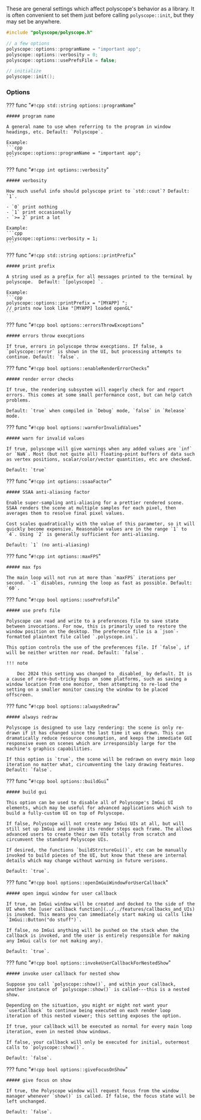 These are general settings which affect polyscope's behavior as a library. It is often convenient to set them just before calling `polyscope::init`, but they may set be anywhere.

```cpp
#include "polyscope/polyscope.h"

// a few options
polyscope::options::programName = "important app";
polyscope::options::verbosity = 0;
polyscope::options::usePrefsFile = false;

// initialize
polyscope::init();
```

### Options

??? func "`#!cpp std::string options::programName`"

    ##### program name 
   
    A general name to use when referring to the program in window headings, etc. Default: `Polyscope`.

    Example:
    ```cpp
    polyscope::options::programName = "important app";
    ```


??? func "`#!cpp int options::verbosity`"

    ##### verbosity
   
    How much useful info should polyscope print to `std::cout`? Default: `1`.

    - `0` print nothing
    - `1` print occasionally
    - `>= 2` print a lot

    Example:
    ```cpp
    polyscope::options::verbosity = 1;
    ```

??? func "`#!cpp std::string options::printPrefix`"
    
    ##### print prefix
    
    A string used as a prefix for all messages printed to the terminal by polyscope.  Default: `[polyscope] `.

    Example:
    ```cpp
    polyscope::options::printPrefix = "[MYAPP] ";
    // prints now look like "[MYAPP] loaded openGL"
    ```

??? func "`#!cpp bool options::errorsThrowExceptions`"
    
    ##### errors throw execptions
   
    If true, errors in polyscope throw execptions. If false, a `polyscope::error` is shown in the UI, but processing attempts to continue. Default: `false`.


??? func "`#!cpp bool options::enableRenderErrorChecks`"
    
    ##### render error checks

    If true, the rendering subsystem will eagerly check for and report errors. This comes at some small performance cost, but can help catch problems.

    Default: `true` when compiled in `Debug` mode, `false` in `Release` mode.

??? func "`#!cpp bool options::warnForInvalidValues`"
    
    ##### warn for invalid values

    If true, polyscope will give warnings when any added values are `inf` or `NaN`. Most (but not quite all) floating-point buffers of data such as vertex positions, scalar/color/vector quantities, etc are checked.

    Default: `true` 
    

??? func "`#!cpp int options::ssaaFactor`"
    
    ##### SSAA anti-aliasing factor

    Enable super-sampling anti-aliasing for a prettier rendered scene. SSAA renders the scene at multiple samples for each pixel, then averages them to resolve final pixel values. 

    Cost scales quadratically with the value of this parameter, so it will quickly become expensive. Reasonable values are in the range `1` to `4`. Using `2` is generally sufficient for anti-aliasing.

    Default: `1` (no anti-aliasing)

??? func "`#!cpp int options::maxFPS`"
    
    ##### max fps

    The main loop will not run at more than `maxFPS` iterations per second. `-1` disables, running the loop as fast as possible. Default: `60`.


??? func "`#!cpp bool options::usePrefsFile`"
    
    ##### use prefs file

    Polyscope can read and write to a preferences file to save state between invocations. For now, this is primarily used to restore the window position on the desktop. The preference file is a `json`-formatted plaintext file called `.polyscope.ini`.

    This option controls the use of the preferences file. If `false`, if will be neither written nor read. Default: `false`.

    !!! note
    
        Dec 2024 this setting was changed to _disabled_ by default. It is a cause of rare-but-tricky bugs on some platforms, such as saving a window location from one monitor, then attempting to re-load the setting on a smaller monitor causing the window to be placed offscreen.


??? func "`#!cpp bool options::alwaysRedraw`"
    
    ##### always redraw

    Polyscope is designed to use lazy rendering: the scene is only re-drawn if it has changed since the last time it was drawn. This can dramatically reduce resource consumption, and keeps the immediate GUI responsive even on scenes which are irresponsibly large for the machine's graphics capabilities.

    If this option is `true`, the scene will be redrawn on every main loop iteration no matter what, circumventing the lazy drawing features. Default: `false`.

??? func "`#!cpp bool options::buildGui`"
    
    ##### build gui

    This option can be used to disable all of Polyscope's ImGui UI elements, which may be useful for advanced applications which wish to build a fully-custom UI on top of Polyscope.

    If false, Polyscope will not create any ImGui UIs at all, but will still set up ImGui and invoke its render steps each frame. The allows advanced users to create their own UIs totally from scratch and circumvent the standard Polyscope UIs.

    If desired, the functions `buildStrctureGui()`, etc can be manually invoked to build pieces of the UI, but know that these are internal details which may change without warning in future verisons.

    Default: `true`.


??? func "`#!cpp bool options::openImGuiWindowForUserCallback`"
    
    ##### open imgui window for user callback

    If true, an ImGui window will be created and docked to the side of the UI when the [user callback function](../../features/callbacks_and_UIs) is invoked. This means you can immediately start making ui calls like `ImGui::Button("do stuff")`. 
    
    If false, no ImGui anything will be pushed on the stack when the callback is invoked, and the user is entirely responsible for making any ImGui calls (or not making any).

    Default: `true`.

??? func "`#!cpp bool options::invokeUserCallbackForNestedShow`"
    
    ##### invoke user callback for nested show

    Suppose you call `polyscope::show()`, and within your callback, another instance of `polyscope::show()` is called---this is a nested show.

    Depending on the situation, you might or might not want your `userCallback` to continue being executed on each render loop iteration of this nested viewer; this setting exposes the option.

    If true, your callback will be executed as normal for every main loop iteration, even in nested show windows.

    If false, your callback will only be executed for initial, outermost calls to `polyscope::show()`.

    Default: `false`.

??? func "`#!cpp bool options::giveFocusOnShow`"
    
    ##### give focus on show

    If true, the Polyscope window will request focus from the window manager whenever `show()` is called. If false, the focus state will be left unchanged.

    Default: `false`.
